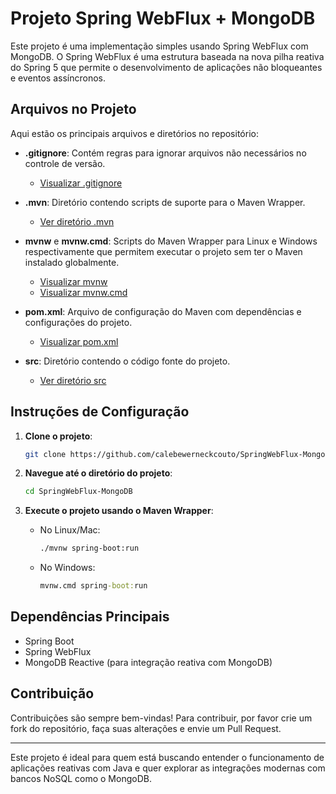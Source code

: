 # Projeto Spring WebFlux + MongoDB

Este projeto é uma implementação simples usando Spring WebFlux com MongoDB. O Spring WebFlux é uma estrutura baseada na nova pilha reativa do Spring 5 que permite o desenvolvimento de aplicações não bloqueantes e eventos assíncronos.

## Arquivos no Projeto

Aqui estão os principais arquivos e diretórios no repositório:

- **.gitignore**: Contém regras para ignorar arquivos não necessários no controle de versão.
  - [Visualizar .gitignore](https://github.com/calebewerneckcouto/SpringWebFlux-MongoDB/blob/main/.gitignore)

- **.mvn**: Diretório contendo scripts de suporte para o Maven Wrapper.
  - [Ver diretório .mvn](https://github.com/calebewerneckcouto/SpringWebFlux-MongoDB/tree/main/.mvn)

- **mvnw** e **mvnw.cmd**: Scripts do Maven Wrapper para Linux e Windows respectivamente que permitem executar o projeto sem ter o Maven instalado globalmente.
  - [Visualizar mvnw](https://github.com/calebewerneckcouto/SpringWebFlux-MongoDB/blob/main/mvnw)
  - [Visualizar mvnw.cmd](https://github.com/calebewerneckcouto/SpringWebFlux-MongoDB/blob/main/mvnw.cmd)

- **pom.xml**: Arquivo de configuração do Maven com dependências e configurações do projeto.
  - [Visualizar pom.xml](https://github.com/calebewerneckcouto/SpringWebFlux-MongoDB/blob/main/pom.xml)

- **src**: Diretório contendo o código fonte do projeto.
  - [Ver diretório src](https://github.com/calebewerneckcouto/SpringWebFlux-MongoDB/tree/main/src)

## Instruções de Configuração

1. **Clone o projeto**: 
   ```bash
   git clone https://github.com/calebewerneckcouto/SpringWebFlux-MongoDB.git
   ```

2. **Navegue até o diretório do projeto**:
   ```bash
   cd SpringWebFlux-MongoDB
   ```

3. **Execute o projeto usando o Maven Wrapper**:
   - No Linux/Mac:
     ```bash
     ./mvnw spring-boot:run
     ```
   - No Windows:
     ```cmd
     mvnw.cmd spring-boot:run
     ```

## Dependências Principais

- Spring Boot
- Spring WebFlux
- MongoDB Reactive (para integração reativa com MongoDB)

## Contribuição

Contribuições são sempre bem-vindas! Para contribuir, por favor crie um fork do repositório, faça suas alterações e envie um Pull Request.

---

Este projeto é ideal para quem está buscando entender o funcionamento de aplicações reativas com Java e quer explorar as integrações modernas com bancos NoSQL como o MongoDB.